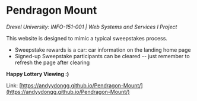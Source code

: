 # Pendragon Mount

*Drexel University: INFO-151-001 | Web Systems and Services I Project*

This website is designed to mimic a typical sweepstakes process.
- Sweepstake rewards is a car: car information on the landing home page
- Signed-up Sweepstake participants can be cleared -- just remember to refresh the page after clearing

**Happy Lottery Viewing :)**

Link: [https://andyydongg.github.io/Pendragon-Mount/](https://andyydongg.github.io/Pendragon-Mount/)
